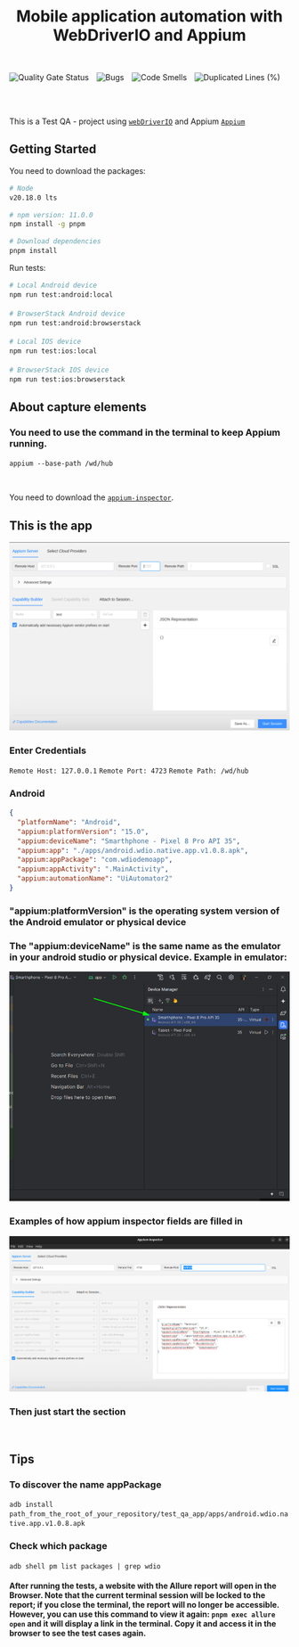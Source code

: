 <h1 align="center">Mobile application automation with WebDriverIO and Appium</h1>
<br />

<p align="left">
  <img src="https://sonarcloud.io/api/project_badges/measure?project=DougSantos3_test_qa_app&metric=alert_status" alt="Quality Gate Status" style="margin-right: 10px;" />
  <img src="https://sonarcloud.io/api/project_badges/measure?project=DougSantos3_test_qa_app&metric=bugs" alt="Bugs" style="margin-right: 10px;" />
  <img src="https://sonarcloud.io/api/project_badges/measure?project=DougSantos3_test_qa_app&metric=code_smells" alt="Code Smells" style="margin-right: 10px;" />
  <img src="https://sonarcloud.io/api/project_badges/measure?project=DougSantos3_test_qa_app&metric=duplicated_lines_density" alt="Duplicated Lines (%)" />
</p>


<br>
<br>

This is a Test QA - project using [`webDriverIO`](https://webdriver.io/)
and Appium [`Appium`](https://appium.io/docs/en/latest/)

## Getting Started

You need to download the packages:

```bash
# Node
v20.18.0 lts
```

```bash
# npm version: 11.0.0
npm install -g pnpm
```
```bash
# Download dependencies
pnpm install
```

Run tests:

```bash
# Local Android device
npm run test:android:local

# BrowserStack Android device
npm run test:android:browserstack

# Local IOS device
npm run test:ios:local

# BrowserStack IOS device
npm run test:ios:browserstack
```

## About capture elements
### You need to use the command in the terminal to keep Appium running.
`appium --base-path /wd/hub`

<br>

You need to download the [`appium-inspector`](https://github.com/appium/appium-inspector/releases/tag/v2024.12.1).

## This is the app
![alt text](images/appium_inspector_empty_.png)


### Enter Credentials
`Remote Host: 127.0.0.1`
`Remote Port: 4723` 
`Remote Path: /wd/hub`

### Android
```json
{
  "platformName": "Android",
  "appium:platformVersion": "15.0",
  "appium:deviceName": "Smarthphone - Pixel 8 Pro API 35",
  "appium:app": "./apps/android.wdio.native.app.v1.0.8.apk",
  "appium:appPackage": "com.wdiodemoapp",
  "appium:appActivity": ".MainActivity",
  "appium:automationName": "UiAutomator2"
} 
```

### "appium:platformVersion" is the operating system version of the Android emulator or physical device

### The "appium:deviceName" is the same name as the emulator in your android studio or physical device. Example in emulator: 
![alt text](images/android_studio.png)

### Examples of how appium inspector fields are filled in
![alt text](/images/appium_inspector_filled.png )



### Then just start the section

<br>

## Tips
### To discover the name appPackage
`adb install path_from_the_root_of_your_repository/test_qa_app/apps/android.wdio.native.app.v1.0.8.apk`

### Check which package 
`adb shell pm list packages | grep wdio`


#### After running the tests, a website with the Allure report will open in the Browser. Note that the current terminal session will be locked to the report; if you close the terminal, the report will no longer be accessible. However, you can use this command to view it again: `pnpm exec allure open` and it will display a link in the terminal. Copy it and access it in the browser to see the test cases again.